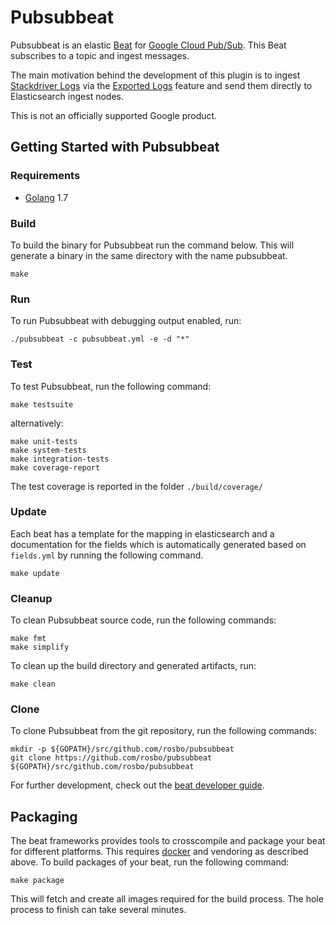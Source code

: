 # Pubsubbeat

Pubsubbeat is an elastic [Beat](https://www.elastic.co/products/beats) for [Google Cloud Pub/Sub](https://cloud.google.com/pubsub/).
This Beat subscribes to a topic and ingest messages.

The main motivation behind the development of this plugin is to ingest [Stackdriver Logs](https://cloud.google.com/stackdriver/)
via the [Exported Logs](https://cloud.google.com/logging/docs/export/using_exported_logs) feature and send them
directly to Elasticsearch ingest nodes.

This is not an officially supported Google product.

## Getting Started with Pubsubbeat

### Requirements

* [Golang](https://golang.org/dl/) 1.7

### Build

To build the binary for Pubsubbeat run the command below. This will generate a binary
in the same directory with the name pubsubbeat.

```
make
```

### Run

To run Pubsubbeat with debugging output enabled, run:

```
./pubsubbeat -c pubsubbeat.yml -e -d "*"
```

### Test

To test Pubsubbeat, run the following command:

```
make testsuite
```

alternatively:
```
make unit-tests
make system-tests
make integration-tests
make coverage-report
```

The test coverage is reported in the folder `./build/coverage/`

### Update

Each beat has a template for the mapping in elasticsearch and a documentation for the fields
which is automatically generated based on `fields.yml` by running the following command.

```
make update
```


### Cleanup

To clean  Pubsubbeat source code, run the following commands:

```
make fmt
make simplify
```

To clean up the build directory and generated artifacts, run:

```
make clean
```


### Clone

To clone Pubsubbeat from the git repository, run the following commands:

```
mkdir -p ${GOPATH}/src/github.com/rosbo/pubsubbeat
git clone https://github.com/rosbo/pubsubbeat ${GOPATH}/src/github.com/rosbo/pubsubbeat
```


For further development, check out the [beat developer guide](https://www.elastic.co/guide/en/beats/libbeat/current/new-beat.html).


## Packaging

The beat frameworks provides tools to crosscompile and package your beat for different platforms. This requires [docker](https://www.docker.com/) and vendoring as described above. To build packages of your beat, run the following command:

```
make package
```

This will fetch and create all images required for the build process. The hole process to finish can take several minutes.
